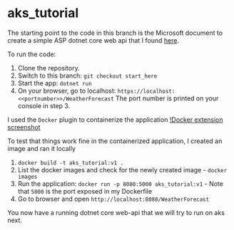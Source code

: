 # aks_tutorial
The starting point to the code in this branch is the Microsoft document to create a simple ASP dotnet core web api that I found [here](https://learn.microsoft.com/en-us/aspnet/core/tutorials/min-web-api?view=aspnetcore-6.0&tabs=visual-studio-code). 

To run the code:
1. Clone the repository.
2. Switch to this branch: `git checkout start_here`
3. Start the app: `dotnet run`
4. On your browser, go to localhost: `https://localhost:<<portnumber>>/WeatherForecast`
The port number is printed on your console in step 3.

I used the `Docker` plugin to containerize the application
[!Docker extension screenshot](./docker_add_screenshot.jpg)

To test that things work fine in the containerized application, I created an image and ran it locally

1. `docker build -t aks_tutorial:v1 .`
2. List the docker images and check for the newly created image - `docker images`
3. Run the application: ` docker run -p 8080:5000 aks_tutorial:v1 ` - Note that `5000` is the port exposed in my Dockerfile
4. Go to browser and open `http://localhost:8080/WeatherForecast`



You now have a running dotnet core web-api that we will try to run on aks next.
